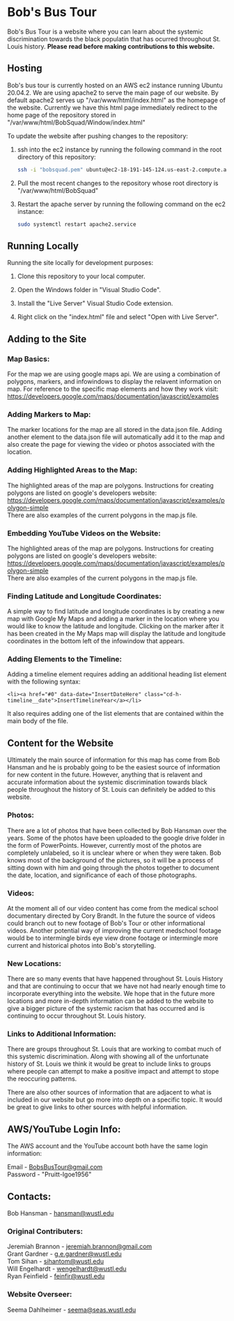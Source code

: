 # Bob's Bus Tour

Bob's Bus Tour is a website where you can learn about the systemic discrimination towards the black populatin that has ocurred throughout St. Louis history. **Please read before making contributions to this website.**

## Hosting

Bob's bus tour is currently hosted on an AWS ec2 instance running Ubuntu 20.04.2. We are using apache2 to serve the main page of our website. By default apache2 serves up "/var/www/html/index.html" as the homepage of the website. Currently we have this html page immediately redirect to the home page of the repository stored in "/var/www/html/BobSquad/Window/index.html"

To update the website after pushing changes to the repository:
1. ssh into the ec2 instance by running the following command in the root directory of this repository:

    ```bash
    ssh -i "bobsquad.pem" ubuntu@ec2-18-191-145-124.us-east-2.compute.amazonaws.com
    ```

2. Pull the most recent changes to the repository whose root directory is "/var/www/html/BobSquad"

3. Restart the apache server by running the following command on the ec2 instance:

    ```bash
    sudo systemctl restart apache2.service
    ```
## Running Locally

Running the site locally for development purposes:

1. Clone this repository to your local computer.

2. Open the Windows folder in "Visual Studio Code".

3. Install the "Live Server" Visual Studio Code extension.

4. Right click on the "index.html" file and select "Open with Live Server".

## Adding to the Site

### Map Basics:

For the map we are using google maps api. We are using a combination of polygons, markers, and infowindows to display the relavent information on map. For reference to the specific map elements and how they work visit: https://developers.google.com/maps/documentation/javascript/examples

### Adding Markers to Map:

The marker locations for the map are all stored in the data.json file. Adding another element to the data.json file will automatically add it to the map and also create the page for viewing the video or photos associated with the location.

### Adding Highlighted Areas to the Map:

The highlighted areas of the map are polygons. Instructions for creating polygons are listed on google's developers website: https://developers.google.com/maps/documentation/javascript/examples/polygon-simple  
There are also examples of the current polygons in the map.js file.

### Embedding YouTube Videos on the Website:

The highlighted areas of the map are polygons. Instructions for creating polygons are listed on google's developers website: https://developers.google.com/maps/documentation/javascript/examples/polygon-simple  
There are also examples of the current polygons in the map.js file.

### Finding Latitude and Longitude Coordinates:

A simple way to find latitude and longitude coordinates is by creating a new map with Google My Maps and adding a marker in the location where you would like to know the latitude and longitude. Clicking on the marker after it has been created in the My Maps map will display the latitude and longitude coordinates in the bottom left of the infowindow that appears.

### Adding Elements to the Timeline:
Adding a timeline element requires adding an additional heading list element with the following syntax:

    <li><a href="#0" data-date="InsertDateHere" class="cd-h-timeline__date">InsertTimelineYear</a></li>

It also requires adding one of the list elements that are contained within the main body of the file.

## Content for the Website

Ultimately the main source of information for this map has come from Bob Hansman and he is probably going to be the easiest source of information for new content in the future. However, anything that is relavent and accurate information about the systemic discrimination towards black people throughout the history of St. Louis can definitely be added to this website.

### Photos:

There are a lot of photos that have been collected by Bob Hansman over the years. Some of the photos have been uploaded to the google drive folder in the form of PowerPoints. However, currently most of the photos are completely unlabeled, so it is unclear where or when they were taken. Bob knows most of the background of the pictures, so it will be a process of sitting down with him and going through the photos together to document the date, location, and significance of each of those photographs.

### Videos:

At the moment all of our video content has come from the medical school documentary directed by Cory Brandt. In the future the source of videos could branch out to new footage of Bob's Tour or other informational videos. Another potential way of improving the current medschool footage would be to intermingle birds eye view drone footage or intermingle more current and historical photos into Bob's storytelling.

### New Locations:

There are so many events that have happened throughout St. Louis History and that are continuing to occur that we have not had nearly enough time to incorporate everything into the website. We hope that in the future more locations and more in-depth information can be added to the website to give a bigger picture of the systemic racism that has occurred and is continuing to occur throughout St. Louis history.

### Links to Additional Information:

There are groups throughout St. Louis that are working to combat much of this systemic discrimination. Along with showing all of the unfortunate history of St. Louis we think it would be great to include links to groups where people can attempt to make a positive impact and attempt to stope the reoccuring patterns. 

There are also other sources of information that are adjacent to what is included in our website but go more into depth on a specific topic. It would be great to give links to other sources with helpful information.

## AWS/YouTube Login Info:

The AWS account and the YouTube account both have the same login information:

Email - BobsBusTour@gmail.com  
Password - "Pruitt-Igoe1956"

## Contacts:

Bob Hansman - hansman@wustl.edu

### Original Contributers:

Jeremiah Brannon - jeremiah.brannon@gmail.com  
Grant Gardner - g.e.gardner@wustl.edu  
Tom Sihan - sihantom@wustl.edu  
Will Engelhardt - wengelhardt@wustl.edu  
Ryan Feinfield - feinfir@wustl.edu

### Website Overseer:

Seema Dahlheimer - seema@seas.wustl.edu